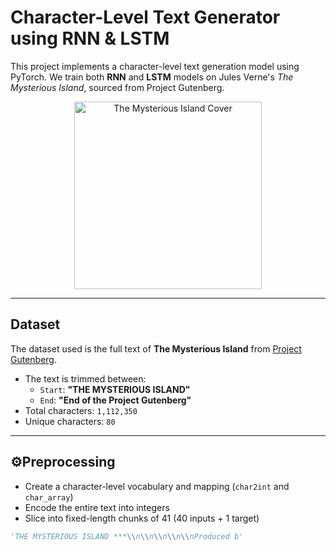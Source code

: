 # Character-Level Text Generator using RNN & LSTM

This project implements a character-level text generation model using PyTorch. We train both **RNN** and **LSTM** models on Jules Verne's *The Mysterious Island*, sourced from Project Gutenberg.

<p align="center">
  <img src="https://upload.wikimedia.org/wikipedia/commons/thumb/f/f8/The_Mysterious_Island_by_Jules_Verne_1874_First_edition.jpg/800px-The_Mysterious_Island_by_Jules_Verne_1874_First_edition.jpg" alt="The Mysterious Island Cover" width="300"/>
</p>

---

## Dataset

The dataset used is the full text of **The Mysterious Island** from [Project Gutenberg](https://www.gutenberg.org/ebooks/1268).

- The text is trimmed between:
  - `Start`: **"THE MYSTERIOUS ISLAND"**
  - `End`: **"End of the Project Gutenberg"**
- Total characters: `1,112,350`
- Unique characters: `80`

---

## ⚙Preprocessing

- Create a character-level vocabulary and mapping (`char2int` and `char_array`)
- Encode the entire text into integers
- Slice into fixed-length chunks of 41 (40 inputs + 1 target)

```python
'THE MYSTERIOUS ISLAND ***\\n\\n\\n\\n\\nProduced b'
